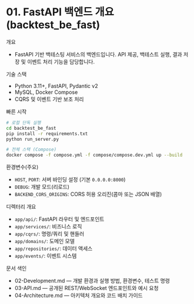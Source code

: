 # 01. FastAPI 백엔드 개요 (backtest_be_fast)

개요
- FastAPI 기반 백테스팅 서비스의 백엔드입니다. API 제공, 백테스트 실행, 결과 저장 및 이벤트 처리 기능을 담당합니다.

기술 스택
- Python 3.11+, FastAPI, Pydantic v2
- MySQL, Docker Compose
- CQRS 및 이벤트 기반 보조 처리

빠른 시작
```bash
# 로컬 단독 실행
cd backtest_be_fast
pip install -r requirements.txt
python run_server.py

# 전체 스택 (Compose)
docker compose -f compose.yml -f compose/compose.dev.yml up --build
```

환경변수(주요)
- `HOST`, `PORT`: 서버 바인딩 설정 (기본 `0.0.0.0:8000`)
- `DEBUG`: 개발 모드(리로드)
- `BACKEND_CORS_ORIGINS`: CORS 허용 오리진(콤마 또는 JSON 배열)

디렉터리 개요
- `app/api/`: FastAPI 라우터 및 엔드포인트
- `app/services/`: 비즈니스 로직
- `app/cqrs/`: 명령/쿼리 및 핸들러
- `app/domains/`: 도메인 모델
- `app/repositories/`: 데이터 액세스
- `app/events/`: 이벤트 시스템

문서 색인
- 02-Development.md — 개발 환경과 실행 방법, 환경변수, 테스트 명령
- 03-API.md — 공개된 REST/WebSocket 엔드포인트와 예시 요청
- 04-Architecture.md — 아키텍처 개요와 코드 배치 가이드
